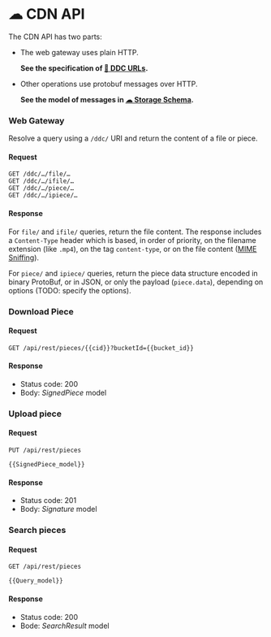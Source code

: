# ☁ CDN API

The CDN API has two parts:

* The web gateway uses plain HTTP.

  **See the specification of [🔗 DDC URLs](ddc-url.md).**

* Other operations use protobuf messages over HTTP.

  **See the model of messages in [☁ Storage Schema](storage-schema.md).**


### Web Gateway

Resolve a query using a `/ddc/` URI and return the content of a file or piece.

#### Request
```http
GET /ddc/…/file/…
GET /ddc/…/ifile/…
GET /ddc/…/piece/…
GET /ddc/…/ipiece/…
```

#### Response
For `file/` and `ifile/` queries, return the file content. The response includes a `Content-Type` header which is based, in order of priority, on the filename extension (like `.mp4`), on the tag `content-type`, or on the file content ([MIME Sniffing](https://mimesniff.spec.whatwg.org/)).

For `piece/` and `ipiece/` queries, return the piece data structure encoded in binary ProtoBuf, or in JSON, or only the payload (`piece.data`), depending on options (TODO: specify the options).


### Download Piece

#### Request

```http
GET /api/rest/pieces/{{cid}}?bucketId={{bucket_id}}
```

#### Response

* Status code: 200
* Body: _SignedPiece_ model

### Upload piece

#### Request

```http
PUT /api/rest/pieces

{{SignedPiece_model}}
```

#### Response

* Status code: 201
* Body: _Signature_ model

### Search pieces

#### Request

```http
GET /api/rest/pieces

{{Query_model}}
```

#### Response

* Status code: 200
* Bode: _SearchResult_ model


